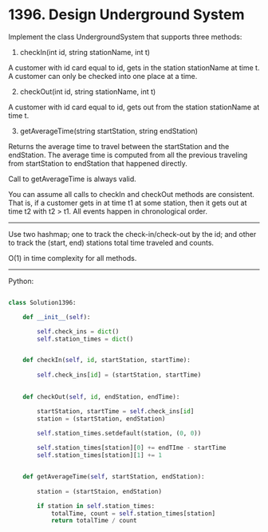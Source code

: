 # 1396. Design Underground System

Implement the class UndergroundSystem that supports three methods:

1. checkIn(int id, string stationName, int t)

A customer with id card equal to id, gets in the station stationName at time t.
A customer can only be checked into one place at a time.

2. checkOut(int id, string stationName, int t)

A customer with id card equal to id, gets out from the station stationName at
time t.

3. getAverageTime(string startStation, string endStation) 

Returns the average time to travel between the startStation and the endStation.
The average time is computed from all the previous traveling from startStation
to endStation that happened directly.

Call to getAverageTime is always valid.

You can assume all calls to checkIn and checkOut methods are consistent. That
is, if a customer gets in at time t1 at some station, then it gets out at time
t2 with t2 > t1. All events happen in chronological order.

---

Use two hashmap; one to track the check-in/check-out by the id; and other to
track the (start, end) stations total time traveled and counts.

O(1) in time complexity for all methods.

---

Python:

```python

class Solution1396:

    def __init__(self):

        self.check_ins = dict()
        self.station_times = dict()


    def checkIn(self, id, startStation, startTime):
        
        self.check_ins[id] = (startStation, startTime)

    
    def checkOut(self, id, endStation, endTime):

        startStation, startTime = self.check_ins[id]
        station = (startStation, endStation)
        
        self.station_times.setdefault(station, (0, 0))

        self.station_times[station][0] += endTIme - startTime
        self.station_times[station][1] += 1


    def getAverageTime(self, startStation, endStation):
        
        station = (startStaion, endStation)

        if station in self.station_times:
            totalTime, count = self.station_times[station]
            return totalTime / count

```


